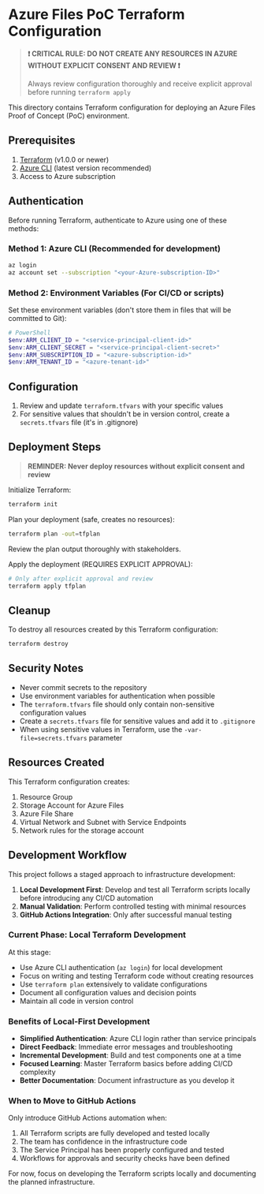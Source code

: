 # Azure Files PoC Terraform Configuration

> **❗ CRITICAL RULE: DO NOT CREATE ANY RESOURCES IN AZURE WITHOUT EXPLICIT CONSENT AND REVIEW ❗**
>
> Always review configuration thoroughly and receive explicit approval before running `terraform apply`

This directory contains Terraform configuration for deploying an Azure Files Proof of Concept (PoC) environment.

## Prerequisites

1. [Terraform](https://www.terraform.io/downloads.html) (v1.0.0 or newer)
2. [Azure CLI](https://docs.microsoft.com/en-us/cli/azure/install-azure-cli) (latest version recommended)
3. Access to Azure subscription

## Authentication

Before running Terraform, authenticate to Azure using one of these methods:

### Method 1: Azure CLI (Recommended for development)

```bash
az login
az account set --subscription "<your-Azure-subscription-ID>"
```

### Method 2: Environment Variables (For CI/CD or scripts)

Set these environment variables (don't store them in files that will be committed to Git):

```powershell
# PowerShell
$env:ARM_CLIENT_ID = "<service-principal-client-id>"
$env:ARM_CLIENT_SECRET = "<service-principal-client-secret>"
$env:ARM_SUBSCRIPTION_ID = "<azure-subscription-id>"
$env:ARM_TENANT_ID = "<azure-tenant-id>"
```

## Configuration

1. Review and update `terraform.tfvars` with your specific values
2. For sensitive values that shouldn't be in version control, create a `secrets.tfvars` file (it's in .gitignore)

## Deployment Steps

> **REMINDER: Never deploy resources without explicit consent and review**

Initialize Terraform:
```bash
terraform init
```

Plan your deployment (safe, creates no resources):
```bash
terraform plan -out=tfplan
```

Review the plan output thoroughly with stakeholders.

Apply the deployment (REQUIRES EXPLICIT APPROVAL):
```bash
# Only after explicit approval and review
terraform apply tfplan
```

## Cleanup

To destroy all resources created by this Terraform configuration:
```bash
terraform destroy
```

## Security Notes

- Never commit secrets to the repository
- Use environment variables for authentication when possible
- The `terraform.tfvars` file should only contain non-sensitive configuration values
- Create a `secrets.tfvars` file for sensitive values and add it to `.gitignore`
- When using sensitive values in Terraform, use the `-var-file=secrets.tfvars` parameter

## Resources Created

This Terraform configuration creates:

1. Resource Group
2. Storage Account for Azure Files
3. Azure File Share
4. Virtual Network and Subnet with Service Endpoints
5. Network rules for the storage account

## Development Workflow

This project follows a staged approach to infrastructure development:

1. **Local Development First**: Develop and test all Terraform scripts locally before introducing any CI/CD automation
2. **Manual Validation**: Perform controlled testing with minimal resources
3. **GitHub Actions Integration**: Only after successful manual testing

### Current Phase: Local Terraform Development

At this stage:
- Use Azure CLI authentication (`az login`) for local development
- Focus on writing and testing Terraform code without creating resources
- Use `terraform plan` extensively to validate configurations
- Document all configuration values and decision points
- Maintain all code in version control

### Benefits of Local-First Development

- **Simplified Authentication**: Azure CLI login rather than service principals
- **Direct Feedback**: Immediate error messages and troubleshooting
- **Incremental Development**: Build and test components one at a time
- **Focused Learning**: Master Terraform basics before adding CI/CD complexity
- **Better Documentation**: Document infrastructure as you develop it

### When to Move to GitHub Actions

Only introduce GitHub Actions automation when:
1. All Terraform scripts are fully developed and tested locally
2. The team has confidence in the infrastructure code
3. The Service Principal has been properly configured and tested
4. Workflows for approvals and security checks have been defined

For now, focus on developing the Terraform scripts locally and documenting the planned infrastructure.
